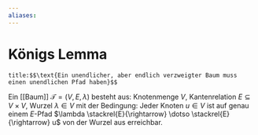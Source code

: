 ```yaml
---
aliases: 
---
```

$\newcommand{\f}[1]{\mathcal{#1}}\newcommand{\F}[1]{\mathfrak{#1}}\newcommand{\b}[1]{\mathbb{#1}}$
# Königs Lemma
```ad-abstract
title:$$\text{Ein unendlicher, aber endlich verzweigter Baum muss einen unendlichen Pfad haben}$$
``` 

Ein [[Baum]] $\mathcal{T}=(V,E,\lambda)$ besteht aus: Knotenmenge $V$, Kantenrelation $E\subseteq V \times V$, Wurzel $\lambda \in V$ mit der Bedingung:
Jeder Knoten $u \in V$ ist auf genau einem $E$-Pfad $\lambda \stackrel{E}{\rightarrow} \dotso \stackrel{E}{\rightarrow} u$ von der Wurzel aus erreichbar.